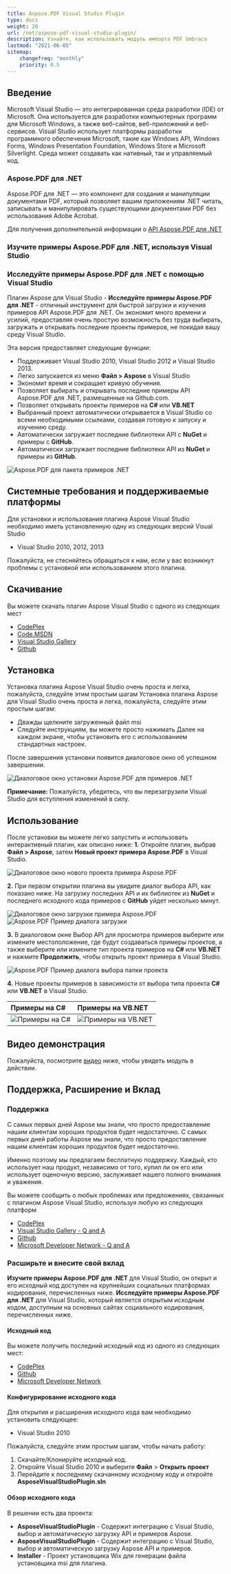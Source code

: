 ```yaml
---
title: Aspose.PDF Visual Studio Plugin
type: docs
weight: 20
url: /net/aspose-pdf-visual-studio-plugin/
description: Узнайте, как использовать модуль импорта PDF Umbraco
lastmod: "2021-06-05"
sitemap:
    changefreq: "monthly"
    priority: 0.5
---
```


## Введение

Microsoft Visual Studio — это интегрированная среда разработки (IDE) от Microsoft. Она используется для разработки компьютерных программ для Microsoft Windows, а также веб-сайтов, веб-приложений и веб-сервисов. Visual Studio использует платформы разработки программного обеспечения Microsoft, такие как Windows API, Windows Forms, Windows Presentation Foundation, Windows Store и Microsoft Silverlight. Среда может создавать как нативный, так и управляемый код.

### Aspose.PDF для .NET

Aspose.PDF для .NET — это компонент для создания и манипуляции документами PDF, который позволяет вашим приложениям .NET читать, записывать и манипулировать существующими документами PDF без использования Adobe Acrobat.

Для получения дополнительной информации о [API Aspose.PDF для .NET](http://www.aspose.com/.net/Pdf-component.aspx)

### Изучите примеры Aspose.PDF для .NET, используя Visual Studio
### Исследуйте примеры Aspose.PDF для .NET с помощью Visual Studio

Плагин Aspose для Visual Studio - **Исследуйте примеры Aspose.PDF для .NET** - отличный инструмент для быстрой загрузки и изучения примеров API Aspose.PDF для .NET. Он экономит много времени и усилий, предоставляя очень простую возможность без труда выбирать, загружать и открывать последние проекты примеров, не покидая вашу среду Visual Studio.

Эта версия предоставляет следующие функции:

- Поддерживает Visual Studio 2010, Visual Studio 2012 и Visual Studio 2013.
- Легко запускается из меню **Файл > Aspose** в Visual Studio
- Экономит время и сокращает кривую обучения.
- Позволяет выбирать и открывать последние примеры API Aspose.PDF для .NET, размещенные на Github.com.
- Позволяет открывать проекты примеров на **C#** или **VB.NET**
- Выбранный проект автоматически открывается в Visual Studio со всеми необходимыми ссылками, создавая готовую к запуску и изучению среду.
- Автоматически загружает последние библиотеки API с **NuGet** и примеры с **GitHub**.
- Автоматически загружает последние библиотеки API из **NuGet** и примеры из **GitHub**.

![Aspose.PDF для пакета примеров .NET](aspose-pdf-visual-studio-plugin_1.png)

## Системные требования и поддерживаемые платформы

Для установки и использования плагина Aspose Visual Studio необходимо иметь установленную одну из следующих версий Visual Studio

- Visual Studio 2010, 2012, 2013

Пожалуйста, не стесняйтесь обращаться к нам, если у вас возникнут проблемы с установкой или использованием этого плагина.

## Скачивание

Вы можете скачать плагин Aspose Visual Studio с одного из следующих мест

- [CodePlex](https://asposePdfvs.codeplex.com/releases)
- [Code.MSDN](https://code.msdn.microsoft.com/Explore-AsposePdf-for-NET-58ac45ed)
- [Visual Studio Gallery](https://visualstudiogallery.msdn.microsoft.com/b45659c0-9414-4ede-aed2-acc0c27a6b15)
- [Github](https://github.com/aspose-pdf/Aspose.PDF-for-.NET/releases/tag/AsposePdfExamplesVSPlugin)

## Установка

Установка плагина Aspose Visual Studio очень проста и легка, пожалуйста, следуйте этим простым шагам
Установка плагина Aspose для Visual Studio очень проста и легка, пожалуйста, следуйте этим простым шагам:

- Дважды щелкните загруженный файл msi
- Следуйте инструкциям, вы можете просто нажимать Далее на каждом экране, чтобы установить его с использованием стандартных настроек.

После завершения установки появится диалоговое окно об успешном завершении.

![Диалоговое окно установки Aspose.PDF для примеров .NET](aspose-pdf-visual-studio-plugin_2.png)

**Примечание:** Пожалуйста, убедитесь, что вы перезагрузили Visual Studio для вступления изменений в силу.

## Использование

После установки вы можете легко запустить и использовать интерактивный плагин, как описано ниже:
**1.** Откройте плагин, выбрав **Файл > Aspose**, затем **Новый проект примера Aspose.PDF** в Visual Studio.

![Диалоговое окно нового проекта примера Aspose.PDF](aspose-pdf-visual-studio-plugin_3.png)

**2.** При первом открытии плагина вы увидите диалог выбора API, как показано ниже. На загрузку последних API и их библиотек из **NuGet** и последнего исходного кода примеров с **GitHub** уйдет несколько минут.

![Диалоговое окно загрузки примера Aspose.PDF](aspose-pdf-visual-studio-plugin_4.png)
![Aspose.PDF Пример диалога загрузки](aspose-pdf-visual-studio-plugin_4.png)

**3.** В диалоговом окне Выбор API для просмотра примеров выберите или измените местоположение, где будут создаваться примеры проектов, а также выберите или измените тип проекта примеров на **C#** или **VB.NET** и нажмите **Продолжить**, чтобы открыть проект примера в Visual Studio.

![Aspose.PDF Пример диалога выбора папки проекта](aspose-pdf-visual-studio-plugin_1.png)

**4.** Новые проекты примеров в зависимости от выбора типа проекта **C#** или **VB.NET** в Visual Studio.

|**Примеры на C#**|**Примеры на VB.NET**|
| :- | :- |
|![Примеры на C#](aspose-pdf-visual-studio-plugin_6.png)|![Примеры на VB.NET](aspose-pdf-visual-studio-plugin_7.png)|

## Видео демонстрация

Пожалуйста, посмотрите [видео](https://www.youtube.com/watch?v=FyJ2TFlbLE4) ниже, чтобы увидеть модуль в действии.

## Поддержка, Расширение и Вклад

### Поддержка

С самых первых дней Aspose мы знали, что просто предоставление нашим клиентам хороших продуктов будет недостаточно.
С самых первых дней работы Aspose мы знали, что просто предоставление нашим клиентам хороших продуктов будет недостаточно.

Именно поэтому мы предлагаем бесплатную поддержку. Каждый, кто использует наш продукт, независимо от того, купил ли он его или использует оценочную версию, заслуживает нашего полного внимания и уважения.

Вы можете сообщить о любых проблемах или предложениях, связанных с плагином Aspose Visual Studio, используя любую из следующих платформ

- [CodePlex](https://asposePdfvs.codeplex.com/workitem/list/basic)
- [Visual Studio Gallery - Q and A](https://visualstudiogallery.msdn.microsoft.com/b45659c0-9414-4ede-aed2-acc0c27a6b15)
- [Github](https://github.com/asposePdf/Aspose.PDF-for-.NET/issues)
- [Microsoft Developer Network - Q and A](https://code.msdn.microsoft.com/Explore-AsposePdf-for-NET-58ac45ed/view/Discussions#content)

### Расширьте и внесите свой вклад

**Изучите примеры Aspose.PDF для .NET** для Visual Studio, он открыт и его исходный код доступен на крупнейших социальных платформах кодирования, перечисленных ниже.
**Исследуйте примеры Aspose.PDF для .NET** для Visual Studio, который является открытым исходным кодом, доступным на основных сайтах социального кодирования, перечисленных ниже.

#### Исходный код

Вы можете получить последний исходный код из одного из следующих мест:

- [CodePlex](https://asposePdfvs.codeplex.com/SourceControl/latest)
- [Github](https://github.com/asposePdf/Aspose.PDF-for-.NET)
- [Microsoft Developer Network](https://code.msdn.microsoft.com/Explore-AsposePdf-for-NET-58ac45ed)

#### Конфигурирование исходного кода

Для открытия и расширения исходного кода вам необходимо установить следующее:

- Visual Studio 2010

Пожалуйста, следуйте этим простым шагам, чтобы начать работу:

1. Скачайте/Клонируйте исходный код.
1. Откройте Visual Studio 2010 и выберите **Файл** > **Открыть проект**
1. Перейдите к последнему скачанному исходному коду и откройте **AsposeVisualStudioPlugin.sln**

#### Обзор исходного кода

В решении есть два проекта:

- **AsposeVisualStudioPlugin** - Содержит интеграцию с Visual Studio, выбор и автоматическую загрузку API и примеров Aspose.
- **AsposeVisualStudioPlugin** - Содержит интеграцию с Visual Studio, выбор и автоматическую загрузку Aspose API и примеров.
- **Installer** - Проект установщика Wix для генерации файла установщика msi для плагина.
